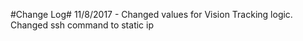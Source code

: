 #Change Log#
  11/8/2017 - Changed values for Vision Tracking logic. Changed ssh command to static ip
  
